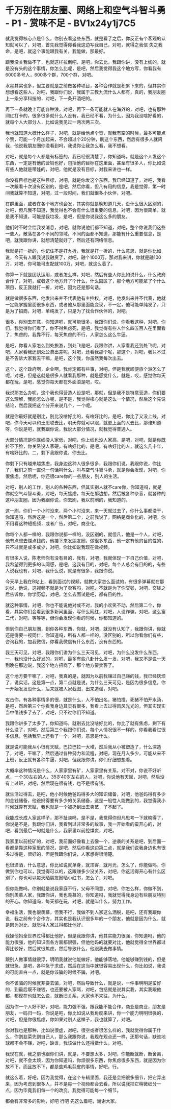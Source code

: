 # 千万别在朋友圈、网络上和空气斗智斗勇 - P1 - 赏味不足 - BV1x24y1j7C5

就我觉得核心点是什么，你别去看这些东西，就是看了之后，你反正有个客观的认知就可以了，对吧，首先我觉得你看我这边写我自己，对吧，就得之我信 失之我命，是吧，就这个事能跟我有关，我能做，那最好。

跟我没关我做不了，也就这样拉倒吧，是吧，你去比，我跟你讲，没有上线的，就是没有头的这个事情，你怎么比呢，是吧，然后我觉得我这个地方写，你看我有6000多号人，600多个群，700个群，对吧。

水星其实也多，但主要就是之前做各种项目，各种合作就是积累下来的，但其实你想想看这些人，对吧，我跟你们说，我属于三教九流什么人都有，真的，我朋友圈上一条分享科技的，对吧，下一条开酒吧的。

再下一条就晚上可能各种浪，对吧，再下一条可能就人在海外的，对吧，也有那种网红打卡的，很多很多就什么人没有，我已经不看，为什么，因为我没啥好看的，就每个人大部分人，比如说我见过一两次两三次。

我也就知道大概什么样子，对吧，就是给他点个赞，就我有空的时候，最多可能点个赞，可能一个月加起来，不会超过个20分钟，刷这个东西，然后有很多人就问我，他说我朋友圈你没看到吗，我说你让我怎么看，我不想看。

对吧，就是每个人都是有标签的，我已经很清楚了，你知道吗，就是这个人发这个东西，一定是有他的营销也好，包括他的目标在这里面，甚至有很多人，你比如说有些人他就是带娃的，对吧，他就是没有目标，对我来讲也一样。

你没有目标也是这种目标，对吧，就是你发这个东西，我已经知道了，对吧，我看一次跟看十次没有区别的，是吧，然后你看，但凡有用的信息，我是觉得，第一时间我就算不知道，对吧，过一段时间，我们就很多小伙伴，对吧。

在群里面，或者在各个地方也会发，其实你就是晚知道几天，没什么很大区别的，对吧，但凡我不知道，我觉得也不会有什么很重要的信息，对吧，因为很简单，就是我不知道，可能是我垃圾，是吧，但是你说我这么多的朋友。

他们时不时会给我发消息，对吧，就你说他们都不知道，对吧，整个你说我们这些一些人，散落在各个不同的领域，不同的面都不知道，那能有什么重要信息，是吧，就我跟你讲，就想清楚就好了，然后还有网络信息。

我就是打一折的，你记住不是打九折，我就是打一折的，什么意思，就是你比如说，今天有人跟我说我融资了，对吧，融个1000万，那对我来讲，你就是融100万，对吧，你可能可支配就100万，对吧，就这么着了。

你算一下就是团队运用，或者怎么样，对吧，然后有些人你比如说什么，什么政府合作了，对吧，或者这个地方开了个什么，什么园区了，那个地方可能拿了个什么项目，反正我就打一折，对吧，因为还是那句话。

就是做很多东西，他发出来并不代表他有主控权，对吧，他发出来并不代表，他就一定能掌握里面很多东西，或者他从那里面能变现，不一定，他可能单纯发了，只是为了招商，对吧，单纯发了，只是为了找合作伙伴的，对吧。

很多，你别去在意，你知道吧，就可能很多，我跟你们说，你看我这种，对吧，你们，我觉得你们看了，你不得焦虑死，是吧，我觉得有些人什么四五百人在里面看了，焦虑的，我靠不行，每天焦虑的不行，人家怎么这么牛逼。

是吧，你看人家怎么到处旅游，到处飞是吧，我跟你讲，人家看我还到处飞呢，对吧，人家看我还到处公费出差呢，对吧，还看我那个呢，那这个，对吧，我只不过是不告诉大家我去干嘛，是吧，这个我，你虽然我每次出去。

这个，这个政府啊，企业啊，我肯定都有些事，对吧，但是我就顺便旅个游怎么了呢，对吧，但是这就是很多人就看我那种，就是感觉什么，就是，哎，感觉你每天都在玩，是吧，感觉你每天都在外面浪是吧，哎。

我说那怎么办呢，这个我也得营造人设是吧，那就，但是我不是特意营造，你们要这么理解，我能怎么办呢，是不是，我觉得核心就是这么一个情况，然后这个先说结论，然后我把这个分开来说几个，一个呢。

就是你最好就是别比，别比没啥好比的，有啥好比的，是吧，你比了又没上线，对吧，你今天可以和王思聪去比，明天你就可以跟，就更上面的人去比，那谁知道呀，你说是吧，就我跟你说，我说大部分情况，就我觉得普通人。

大部分情况是你底线没人家低，对吧，你上线也没人家高，是吧，对吧，就是你既拉不下脸，你关系没人家硬，有啥好比的，是吧，有啥好比的人，就这么几十年，有啥好比的，二，剩下我跟你说，你去比。

你剩下只有越来越焦虑，我身边这种人很多很多，我跟你们说，我跟你说，你比了，我们之前一直说一句话叫什么，叫与空气斗智斗勇，就是你会发现，对吧，你很焦虑，然后呢，你还很care你的一些朋友，别人的生活。

对吧，别人的工作，别人的各种东西，但其实别人就不care你，你知道吗，就是你就空气斗智斗勇，对吧，每天焦虑，每天在那边想，然后被各种杂音，就各种的这种朋友圈，因为我跟你说，你去刷，我以前刷的，我知道的。

这一刷，你们一个小时没来，两个小时没来，来一天就过去了，你什么事都没干，你知道吗，然后这是一个，然后第二个，之前我说了，网络是商业化的，对吧，你不用看这种短视频，或者广告，对吧，商业化。

你每个人都一样的，我跟你说都一样的，没区别的，就但凡，他是一个人，对吧，他有点想去赚点钱的，他接下来发朋友圈，做很多东西，他一定有他的目的性的，只不过就是或多或少，对吧，你比如说我现在做视频。

有很多人说，陈老师你有没有目的，我有，对吧，我就体现一下自己价值，对吧，我希望得到更多的认同感，是吧，这我有目的，对吧，每个人总会有目的的，有些人说我也有，对吧，我什么说，就是有很多，我跟你说。

今天早上我在B站上，看到面试的视频，就教大家怎么面试的，有很多弹幕就在那边说，他说，这视频不就是为了卖客吗，对吧，不就是为了你交钱，对吧，交钱之后告诉你，你学历低，对吧，怎么去面试是吧，都有目的性。

就这种事情，对吧，你也不能说他对或不对，我的小欢笑不动，然后第二个，你看，其实你们会看到很多新闻里面，写什么网红，对吧，人设诈骗，对吧，这么富二代，对吧，等等等，但你会发现你看的时候，你都知道的。

但到你自己朋友圈，到你各种东西，你就，对吧，就没有认知了，我跟你讲，你就还是得要一视同仁，你知道吗，所有人都一样的，没区别的，所以你看你们有些，咨询我的，加我微信，你看我微信有什么东西，没有东西的。

我三天可见，对吧，我跟你们讲为什么三天可见，对吧，为什么没发什么东西，一，我也没什么好发的，对吧，最多有些八卦什么发一发，对吧，我又不是说一天到晚在那边说，我这个地方招商了，那个地方要卖客了。

这个地方要干嘛了，对吧，我真的是，就因为以前我赚过自己赚的钱，我已经厌烦了，说实话，这是第一点，第二点就是说，为什么三天可见，是因为很多信息，你一开始发发没什么，后来就被人家截图，出来造谣，对吧。

攻击你，有各种事情多的很，就是什么，人不怕出名，猪怕撞，死猪不怕开水汤，是吧，然后第三个你看我身边其实有很多，我看上去过得风风光光的，但其实现实当中借钱多了去了，对吧，只不过你们不知道。

我跟你讲多了太多了，你知道吗，就别去比没啥好比的，你比了就有焦虑，剩下有什么没了，对吧，然后第三个我跟你们说，每个人情况很不一样的，你看我看过很多信息，包括我早上还看了一个，对吧，意思是什么。

就是说可能我从小很有天赋，巴拉巴拉一大堆，然后我从小被塑造了，什么深造了，对吧，干嘛了，然后通过各种努力和流程，对吧，现在月入多少，可能从来不上班，反正就有各种牛逼，对吧，但我跟你讲，你们仔细想想看。

大概率这种情况是什么，人家家里有矿，人家家里有关系，对不对，你说不好听点，一个30左右的人，35岁40岁左右的人，对吧，你说他有天赋，对吧，然后没有上过班，对吧，然后现在很有钱，也不是很有钱。

就生活过得去，是吧，他小时候他爸妈得多大的知识储备，对吧，他爸妈得有多少的金钱储备，他爸妈得要有多少的关系储备，这是一般性人能做到的，我觉得我小时候就算有天赋，我也就是一个被扔到出去卖艺，了不起了。

我能成长成人家这样子，那不扯淡吗，是不是，我觉得你但凡思考一下就晓得了，你说是不是，我跟你们讲，我看到过非常多的故事，我一开始看的蛮开心的，对吧，看到最后一句就是什么，我家里以前挖煤炭，对吧。

我家里以前挖矿的，对吧，我前面好像看上去像一个，逆袭的关系是吧，到后面一看都是靠这种家里的情况，是吧，然后你看这边第二点，就是我们说我身边也有很多过得是，很好的，但是我跟你们说，人家想得很清楚。

也很潇洒，什么意思，你比如说就单身，就顶客，就月光，怎么了，你能做吗，你做到你也可以，我觉得可以的，这跟赚多少没关系，对吧，你这活得开心有什么区别了，你也可以每天晒朋友圈晒小红书，怎么了，对吧。

但你能做吗，你别就是说我家庭不行，父母不同意，对吧，你怎么样，你做不到，你别羡慕人家，我跟你讲，我也羡慕的，你知道吗，我就觉得我身边有些朋友特别的开心，你知道吗，每天都在玩，对吧，就是叫什么，努力工作。

幸福生活，我也很羡慕，但我不行，我做不到人家这么洒脱，是吧，还有我跟你说，我之前有个合作方，其实也是我认识很多年的一个朋友，他就是因为什么，就是因为对比，就觉得人家过得都比他好。

我操他妈全世界过得都比他好，但是我跟你讲，他其实能力很强，你知道吗，他的能力很强，他的知识面各方面都很强，但他他妈的就要对比，他就觉得全世界都过得比较好，然后就很焦虑，然后导致什么，他跟我去做事情。

跟别人做事情就很浮，明明我就说他能做好，他能够落地，他能够赚到钱的，但是就很急，是吧，各种急于求成，然后在这当中就很容易出现什么，你比如说，我说的可能直白一点，就是你该骗的时候不骗，对吧。

你不该骗的时候就非要去骗，对吧，然后导致什么，就是说，一件事明明是蛮好的，到最后既不赚钱，也还要被人家骂，对吧，包括就是说其实我，其实我跟他都，都现在也就怎么说，就断旧关系，大家也不来往，为什么。

因为你一个人好不好，对吧，能力强不强，跟我能不能合作，商业是商业，朋友是朋友，一码归一码，你说是吧，你比如说从我角度来讲，你一个能力明明很强的，对吧，但是你很焦虑，你如果对别人这样子，我也就算了，对吧。

你对我也是那种，比如说很虚，对吧，很空或者很怎么样的，我就觉得你属于什么，你割韭菜先割自己人，那么我跟你说，我现在观点还一样，还那句话，缺谁地球都不会不赚，对吧，缺谁，我该做什么还得做什么，对吧。

我现在就，我之前也跟你们讲，就是，不要想太多，对吧，你能断就断，断舍离，对吧，就不会太烦，因为你知道吗，你烦很多东西，你焦虑很多东西，就是因为你放不下，而且放不下，都是些鸡毛蒜皮的事情，好吧，行。

就这么着，好吧，因为我觉得，在这个专辑里面，我还是会把很多细节，把它弄出来，因为考虑到很多人，并不是每一个视频都会去看，所以说我把它稍微细分一点，因为毕竟我们每一个的改变，我觉得可能每一个细节。

都会有非常多的影响，好吧 行吧 先这么着吧，谢谢大家。
